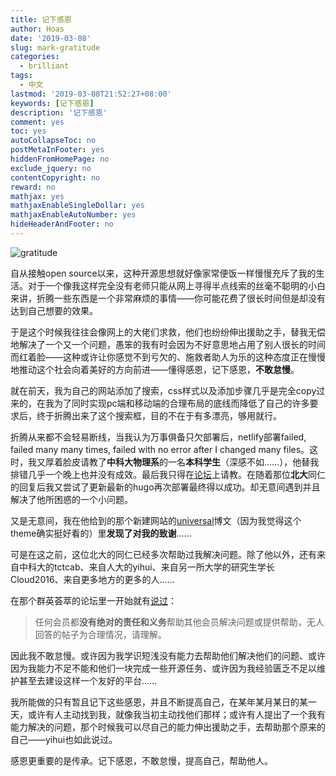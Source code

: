 ```yaml
---
title: 记下感恩
author: Hoas
date: '2019-03-08'
slug: mark-gratitude
categories:
  - brilliant
tags:
  - 中文
lastmod: '2019-03-08T21:52:27+08:00'
keywords: [记下感恩]
description: '记下感恩'
comment: yes
toc: yes
autoCollapseToc: no
postMetaInFooter: yes
hiddenFromHomePage: no
exclude_jquery: no
contentCopyright: no
reward: no
mathjax: yes
mathjaxEnableSingleDollar: yes
mathjaxEnableAutoNumber: yes
hideHeaderAndFooter: no
---
```

![gratitude](https://dsxie.org/wp-content/uploads/Gratitude_4.jpg)

自从接触open source以来，这种开源思想就好像家常便饭一样慢慢充斥了我的生活。对于一个像我这样完全没有老师只能从网上寻得半点线索的丝毫不聪明的小白来讲，折腾一些东西是一个非常麻烦的事情——你可能花费了很长时间但是却没有达到自己想要的效果。

<!--more-->

于是这个时候我往往会像网上的大佬们求救，他们也纷纷伸出援助之手，替我无偿地解决了一个又一个问题，愚笨的我有时会因为不好意思地占用了别人很长的时间而红着脸——这种或许让你感觉不到亏欠的、施救者助人为乐的这种态度正在慢慢地推动这个社会向着美好的方向前进——懂得感恩，记下感恩，**不敢怠慢**。

就在前天，我为自己的网站添加了搜索，css样式以及添加步骤几乎是完全copy过来的，在我为了同时实现pc端和移动端的合理布局的底线而降低了自己的许多要求后，终于折腾出来了这个搜索框，目的不在于有多漂亮，够用就行。

折腾从来都不会轻易断线，当我认为万事俱备只欠部署后，netlify部署failed, failed many many times, failed with no error after I changed many files。这时，我又厚着脸皮请教了**中科大物理系**的一名**本科学生**（深感不如……），他替我排错几乎一个晚上也并没有成效。最后我只得在[论坛](https://d.cosx.org/d/420496-netlify/5)上请教。在随着那位**北大**同仁的回复后我又尝试了更新最新的hugo再次部署最终得以成功。却无意间遇到并且解决了他所困惑的一个小问题。

又是无意间，我在他给到的那个新建网站的[universal](https://openr.netlify.com/zh/blog/openr/)博文（因为我觉得这个theme确实挺好看的）里**发现了对我的致谢**……

可是在这之前，这位北大的同仁已经多次帮助过我解决问题。除了他以外，还有来自中科大的tctcab、来自人大的yihui、来自另一所大学的研究生学长Cloud2016、来自更多地方的更多的人……

在那个群英荟萃的论坛里一开始就有[说过](https://d.cosx.org/d/1553-1553)：

> 任何会员都**没有绝对的责任和义务**帮助其他会员解决问题或提供帮助，无人回答的帖子为合理情况，请理解。

因此我不敢怠慢。或许因为我学识短浅没有能力去帮助他们解决他们的问题、或许因为我能力不足不能和他们一块完成一些开源任务、或许因为我经验匮乏不足以维护甚至去建设这样一个友好的平台……

我所能做的只有暂且记下这些感恩，并且不断提高自己，在某年某月某日的某一天，或许有人主动找到我，就像我当初主动找他们那样；或许有人提出了一个我有能力解决的问题，那个时候我可以尽自己的能力伸出援助之手，去帮助那个原来的自己——yihui也如此说过。

感恩更重要的是传承。记下感恩，不敢怠慢，提高自己，帮助他人。